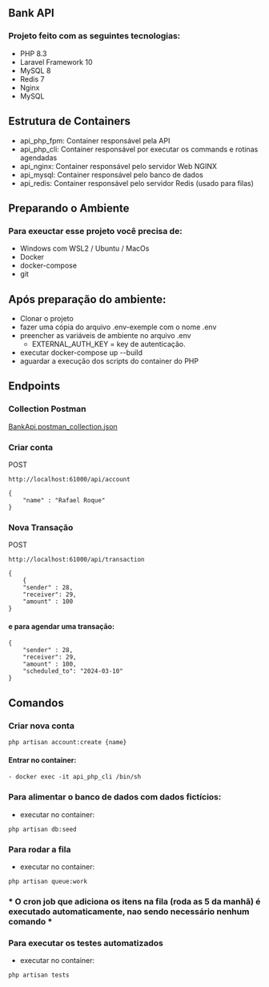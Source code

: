 ## Bank API

### Projeto feito com as seguintes tecnologias:
- PHP 8.3
- Laravel Framework 10
- MySQL 8
- Redis 7
- Nginx
- MySQL

## Estrutura de Containers
- api_php_fpm: Container responsável pela API
- api_php_cli: Container responsável por executar os commands e rotinas agendadas
- api_nginx: Container responsável pelo servidor Web NGINX
- api_mysql: Container responsável pelo banco de dados
- api_redis: Container responsável pelo servidor Redis (usado para filas)

## Preparando o Ambiente

### Para exeuctar esse projeto você precisa de:
 - Windows com WSL2 / Ubuntu / MacOs
 - Docker
 - docker-compose
 - git

## Após preparação do ambiente:
 - Clonar o projeto
 - fazer uma cópia do arquivo .env-exemple com o nome .env
 - preencher as variáveis de ambiente no arquivo .env
   - EXTERNAL_AUTH_KEY  = key de autenticação.
 - executar docker-compose up --build
 - aguardar a execução dos scripts do container do PHP


## Endpoints

### Collection Postman 
[BankApi.postman_collection.json](BankApi.postman_collection.json)

### Criar conta
POST
````
http://localhost:61000/api/account
````

````
{
    "name" : "Rafael Roque"
}
````

### Nova Transação
POST
````
http://localhost:61000/api/transaction
````
````
{
    {
    "sender" : 28,
    "receiver": 29,
    "amount" : 100
}
````

#### e para agendar uma transação:

````
{
    "sender" : 28,
    "receiver": 29,
    "amount" : 100,
    "scheduled_to": "2024-03-10"
}
````

## Comandos

### Criar nova conta
```
php artisan account:create {name}
```

#### Entrar no container:
```
- docker exec -it api_php_cli /bin/sh
```


### Para alimentar o banco de dados com dados fictícios:
- executar no container:
```
php artisan db:seed
```

### Para rodar a fila
- executar no container:
```
php artisan queue:work
```

### * O cron job que adiciona os itens na fila (roda as 5 da manhã) é executado automaticamente, nao sendo necessário nenhum comando *

### Para executar os testes automatizados
- executar no container:
```
php artisan tests
```


